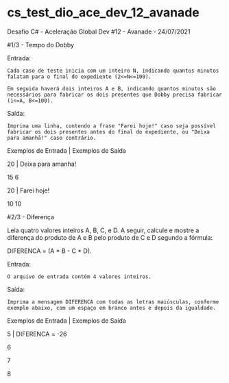 # cs_test_dio_ace_dev_12_avanade
Desafio C# - Aceleração Global Dev #12 - Avanade - 24/07/2021

#1/3 - Tempo do Dobby

Entrada:

    Cada caso de teste inicia com um inteiro N, indicando quantos minutos falatam para o final do expediente (2<=N<=100).
    
    Em seguida haverá dois inteiros A e B, indicando quantos minutos são necessários para fabricar os dois presentes que Dobby precisa fabricar (1<=A, B<=100).

Saída:

    Imprima uma linha, contendo a frase "Farei hoje!" caso seja possível fabricar os dois presentes antes do final do expediente, ou "Deixa para amanhā!" caso contrário.
   
  Exemplos de Entrada | Exemplos de Saída
  
  20                  | Deixa para amanha!
  
  15 6
  
  20                  | Farei hoje!
  
  10 10
  
  
  
#2/3 - Diferença

  Leia quatro valores inteiros A, B, C, e D. A seguir, calcule e mostre a diferença do produto de A e B pelo produto de C e D segundo a fórmula:
  
  DIFERENCA = (A * B - C * D).

  Entrada:
  
    O arquivo de entrada contém 4 valores inteiros.
    
  Saída:
 
    Imprima a mensagem DIFERENCA com todas as letras maiúsculas, conforme exemplo abaixo, com um espaço em branco antes e depois da igualdade.

  Exemplos de Entrada | Exemplos de Saída
  
  5						| DIFERENCA = -26
  
  6
  
  7
  
  8
  
  


